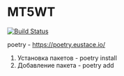 # MT5WT
[![Build Status](https://travis-ci.org/berpress/MT5WT.svg?branch=master)](https://travis-ci.org/berpress/MT5WT)

poetry - https://poetry.eustace.io/

1. Установка пакетов - poetry install
2. Добавление пакета - poetry add <package>
